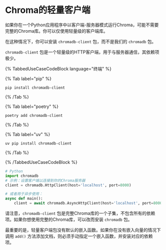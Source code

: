 # Chroma的轻量客户端

如果你在一个Python应用程序中以客户端-服务器模式运行Chroma，可能不需要完整的Chroma库。你可以仅使用轻量级的客户端库。

在这种情况下，你可以安装 `chromadb-client` 包，而不是我们的 `chromadb` 包。

`chromadb-client` 包是一个轻量级的HTTP客户端，用于与服务器通信，其依赖项极少。

{% TabbedUseCaseCodeBlock language="终端" %}

{% Tab label="pip" %}
```terminal
pip install chromadb-client
```
{% /Tab %}

{% Tab label="poetry" %}
```terminal
poetry add chromadb-client
```
{% /Tab %}

{% Tab label="uv" %}
```terminal
uv pip install chromadb-client
```
{% /Tab %}

{% /TabbedUseCaseCodeBlock %}

```python
# Python
import chromadb
# 示例：设置客户端以连接到你的Chroma服务器
client = chromadb.HttpClient(host='localhost', port=8000)

# 或者用于异步使用：
async def main():
    client = await chromadb.AsyncHttpClient(host='localhost', port=8000)
```

请注意，`chromadb-client` 包是完整Chroma库的一个子集，不包含所有的依赖项。如果你想使用完整的Chroma库，可以改而安装 `chromadb` 包。

最重要的是，轻量客户端包没有默认的嵌入函数。如果你在没有嵌入向量的情况下调用 `add()` 方法添加文档，则必须手动指定一个嵌入函数，并安装对应的依赖项。
